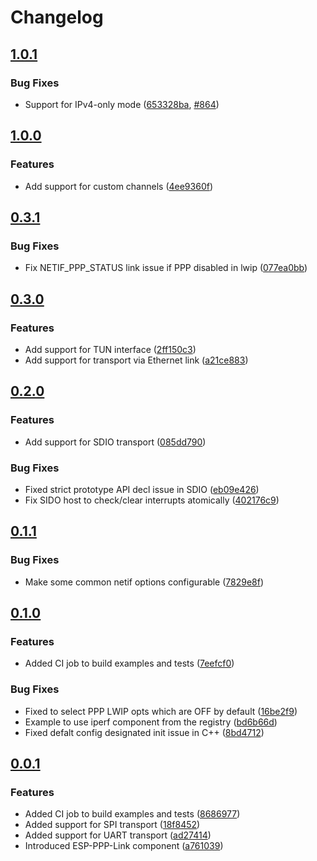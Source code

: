 # Changelog

## [1.0.1](https://github.com/espressif/esp-protocols/commits/eppp-v1.0.1)

### Bug Fixes

- Support for IPv4-only mode ([653328ba](https://github.com/espressif/esp-protocols/commit/653328ba), [#864](https://github.com/espressif/esp-protocols/issues/864))

## [1.0.0](https://github.com/espressif/esp-protocols/commits/eppp-v1.0.0)

### Features

- Add support for custom channels ([4ee9360f](https://github.com/espressif/esp-protocols/commit/4ee9360f))

## [0.3.1](https://github.com/espressif/esp-protocols/commits/eppp-v0.3.1)

### Bug Fixes

- Fix NETIF_PPP_STATUS link issue if PPP disabled in lwip ([077ea0bb](https://github.com/espressif/esp-protocols/commit/077ea0bb))

## [0.3.0](https://github.com/espressif/esp-protocols/commits/eppp-v0.3.0)

### Features

- Add support for TUN interface ([2ff150c3](https://github.com/espressif/esp-protocols/commit/2ff150c3))
- Add support for transport via Ethernet link ([a21ce883](https://github.com/espressif/esp-protocols/commit/a21ce883))

## [0.2.0](https://github.com/espressif/esp-protocols/commits/eppp-v0.2.0)

### Features

- Add support for SDIO transport ([085dd790](https://github.com/espressif/esp-protocols/commit/085dd790))

### Bug Fixes

- Fixed strict prototype API decl issue in SDIO ([eb09e426](https://github.com/espressif/esp-protocols/commit/eb09e426))
- Fix SIDO host to check/clear interrupts atomically ([402176c9](https://github.com/espressif/esp-protocols/commit/402176c9))

## [0.1.1](https://github.com/espressif/esp-protocols/commits/eppp-v0.1.1)

### Bug Fixes

- Make some common netif options configurable ([7829e8f](https://github.com/espressif/esp-protocols/commit/7829e8f))

## [0.1.0](https://github.com/espressif/esp-protocols/commits/eppp-v0.1.0)

### Features

- Added CI job to build examples and tests ([7eefcf0](https://github.com/espressif/esp-protocols/commit/7eefcf0))

### Bug Fixes

- Fixed to select PPP LWIP opts which are OFF by default ([16be2f9](https://github.com/espressif/esp-protocols/commit/16be2f9))
- Example to use iperf component from the registry ([bd6b66d](https://github.com/espressif/esp-protocols/commit/bd6b66d))
- Fixed defalt config designated init issue in C++ ([8bd4712](https://github.com/espressif/esp-protocols/commit/8bd4712))

## [0.0.1](https://github.com/espressif/esp-protocols/commits/eppp-v0.0.1)

### Features

- Added CI job to build examples and tests ([8686977](https://github.com/espressif/esp-protocols/commit/8686977))
- Added support for SPI transport ([18f8452](https://github.com/espressif/esp-protocols/commit/18f8452))
- Added support for UART transport ([ad27414](https://github.com/espressif/esp-protocols/commit/ad27414))
- Introduced ESP-PPP-Link component ([a761039](https://github.com/espressif/esp-protocols/commit/a761039))
